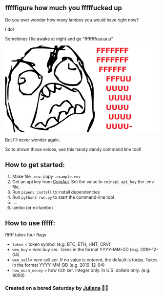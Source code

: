 ## fffffigure how much you fffffucked up


Do you ever wonder how many lambos you would have right now?

I do!

Sometimes I lie awake at night and go "ffffffffuuuuuu"

![ffffffffuuuuuu](Rage.jpeg)

But I'll never wonder again.

So to drown those voices, use this handy dandy command line tool!


## How to get started:
  1. Make file `.env`. copy `.example.env`
  2. Get an api key from [CoinApi](https://www.coinapi.io/). Set the value to `coinapi_api_key` the .env file.
  3. Run `pipenv install` to install dependencies
  4. Run `python3 run.py` to start the command-line tool
  5. ....
  6. lambo (or no lambo)


## How to use fffff:
  ffffff takes four flags
  - `token` = token symbol (e.g. BTC, ETH, HNT, CRV)
  - `wen_buy` = wen buy ser. Takes in the format YYYY-MM-DD (e.g. 2019-12-04)
  - `wen_sell`= wen sell ser. If no value is entered, the default is today. Takes in the format YYYY-MM-DD (e.g. 2019-12-04)
  - `how_much_money` = how rich ser. Integer only. In U.S. dollars only. (e.g. 9000)


### Created on a bored Saturday by [Juliana](https://www.julianamei.com) 🤬🥲
